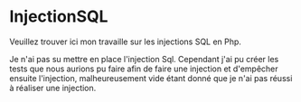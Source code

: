 # InjectionSQL

Veuillez trouver ici mon travaille sur les injections SQL en Php.

Je n'ai pas su mettre en place l'injection Sql. Cependant j'ai pu créer les tests que nous aurions pu faire afin de faire une injection et d'empêcher ensuite l'injection, 
malheureusement vide étant donné que je n'ai pas réussi à réaliser une injection.
